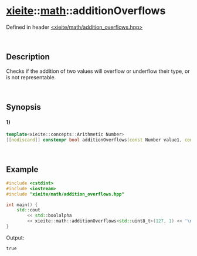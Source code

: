 # [xieite](../../xieite.md)\:\:[math](../../math.md)\:\:additionOverflows
Defined in header [<xieite/math/addition_overflows.hpp>](../../../include/xieite/math/addition_overflows.hpp)

&nbsp;

## Description
Checks if the addition of two values will overflow or underflow their type, or is not representable.

&nbsp;

## Synopsis
#### 1)
```cpp
template<xieite::concepts::Arithmetic Number>
[[nodiscard]] constexpr bool additionOverflows(const Number value1, const Number value2) noexcept;
```

&nbsp;

## Example
```cpp
#include <cstdint>
#include <iostream>
#include "xieite/math/addition_overflows.hpp"

int main() {
    std::cout
        << std::boolalpha
        << xieite::math::additionOverflows<std::uint8_t>(127, 1) << '\n';
}
```
Output:
```
true
```

